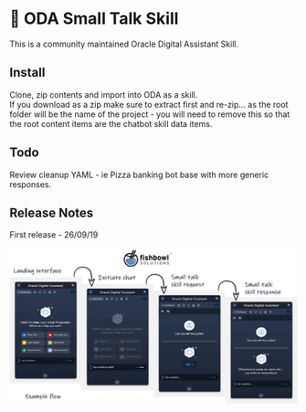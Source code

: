 # 🤖 ODA Small Talk Skill

This is a community maintained Oracle Digital Assistant Skill. 

## Install

Clone, zip contents and import into ODA as a skill.  
If you download as a zip make sure to extract first and re-zip... 
as the root folder will be the name of the project - you will need to remove this so that the root content items are the chatbot skill data items.

## Todo

Review cleanup YAML - ie Pizza banking bot base with more generic responses.

## Release Notes

First release - 26/09/19

![alt text](assets/example.png)